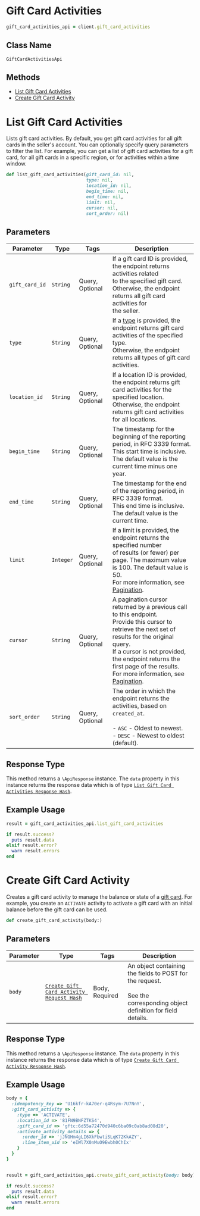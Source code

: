 # Gift Card Activities

```ruby
gift_card_activities_api = client.gift_card_activities
```

## Class Name

`GiftCardActivitiesApi`

## Methods

* [List Gift Card Activities](../../doc/api/gift-card-activities.md#list-gift-card-activities)
* [Create Gift Card Activity](../../doc/api/gift-card-activities.md#create-gift-card-activity)


# List Gift Card Activities

Lists gift card activities. By default, you get gift card activities for all
gift cards in the seller's account. You can optionally specify query parameters to
filter the list. For example, you can get a list of gift card activities for a gift card,
for all gift cards in a specific region, or for activities within a time window.

```ruby
def list_gift_card_activities(gift_card_id: nil,
                              type: nil,
                              location_id: nil,
                              begin_time: nil,
                              end_time: nil,
                              limit: nil,
                              cursor: nil,
                              sort_order: nil)
```

## Parameters

| Parameter | Type | Tags | Description |
|  --- | --- | --- | --- |
| `gift_card_id` | `String` | Query, Optional | If a gift card ID is provided, the endpoint returns activities related<br>to the specified gift card. Otherwise, the endpoint returns all gift card activities for<br>the seller. |
| `type` | `String` | Query, Optional | If a [type](entity:GiftCardActivityType) is provided, the endpoint returns gift card activities of the specified type.<br>Otherwise, the endpoint returns all types of gift card activities. |
| `location_id` | `String` | Query, Optional | If a location ID is provided, the endpoint returns gift card activities for the specified location.<br>Otherwise, the endpoint returns gift card activities for all locations. |
| `begin_time` | `String` | Query, Optional | The timestamp for the beginning of the reporting period, in RFC 3339 format.<br>This start time is inclusive. The default value is the current time minus one year. |
| `end_time` | `String` | Query, Optional | The timestamp for the end of the reporting period, in RFC 3339 format.<br>This end time is inclusive. The default value is the current time. |
| `limit` | `Integer` | Query, Optional | If a limit is provided, the endpoint returns the specified number<br>of results (or fewer) per page. The maximum value is 100. The default value is 50.<br>For more information, see [Pagination](https://developer.squareup.com/docs/working-with-apis/pagination). |
| `cursor` | `String` | Query, Optional | A pagination cursor returned by a previous call to this endpoint.<br>Provide this cursor to retrieve the next set of results for the original query.<br>If a cursor is not provided, the endpoint returns the first page of the results.<br>For more information, see [Pagination](https://developer.squareup.com/docs/working-with-apis/pagination). |
| `sort_order` | `String` | Query, Optional | The order in which the endpoint returns the activities, based on `created_at`.<br><br>- `ASC` - Oldest to newest.<br>- `DESC` - Newest to oldest (default). |

## Response Type

This method returns a `\ApiResponse` instance. The `data` property in this instance returns the response data which is of type [`List Gift Card Activities Response Hash`](../../doc/models/list-gift-card-activities-response.md).

## Example Usage

```ruby
result = gift_card_activities_api.list_gift_card_activities

if result.success?
  puts result.data
elsif result.error?
  warn result.errors
end
```


# Create Gift Card Activity

Creates a gift card activity to manage the balance or state of a [gift card](../../doc/models/gift-card.md).
For example, you create an `ACTIVATE` activity to activate a gift card with an initial balance
before the gift card can be used.

```ruby
def create_gift_card_activity(body:)
```

## Parameters

| Parameter | Type | Tags | Description |
|  --- | --- | --- | --- |
| `body` | [`Create Gift Card Activity Request Hash`](../../doc/models/create-gift-card-activity-request.md) | Body, Required | An object containing the fields to POST for the request.<br><br>See the corresponding object definition for field details. |

## Response Type

This method returns a `\ApiResponse` instance. The `data` property in this instance returns the response data which is of type [`Create Gift Card Activity Response Hash`](../../doc/models/create-gift-card-activity-response.md).

## Example Usage

```ruby
body = {
  :idempotency_key => 'U16kfr-kA70er-q4Rsym-7U7NnY',
  :gift_card_activity => {
    :type => 'ACTIVATE',
    :location_id => '81FN9BNFZTKS4',
    :gift_card_id => 'gftc:6d55a72470d940c6ba09c0ab8ad08d20',
    :activate_activity_details => {
      :order_id => 'jJNGHm4gLI6XkFbwtiSLqK72KkAZY',
      :line_item_uid => 'eIWl7X0nMuO9Ewbh0ChIx'
    }
  }
}


result = gift_card_activities_api.create_gift_card_activity(body: body)

if result.success?
  puts result.data
elsif result.error?
  warn result.errors
end
```

